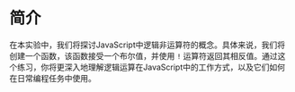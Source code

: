 # 简介

在本实验中，我们将探讨JavaScript中逻辑非运算符的概念。具体来说，我们将创建一个函数，该函数接受一个布尔值，并使用 `!` 运算符返回其相反值。通过这个练习，你将更深入地理解逻辑运算在JavaScript中的工作方式，以及它们如何在日常编程任务中使用。
